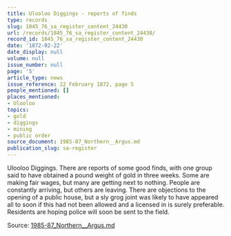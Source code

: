 ```yaml
---
title: Ulooloo Diggings - reports of finds
type: records
slug: 1845_76_sa_register_content_24430
url: /records/1845_76_sa_register_content_24430/
record_id: 1845_76_sa_register_content_24430
date: '1872-02-22'
date_display: null
volume: null
issue_number: null
page: '5'
article_type: news
issue_reference: 22 February 1872, page 5
people_mentioned: []
places_mentioned:
- Ulooloo
topics:
- gold
- diggings
- mining
- public order
source_document: 1985-87_Northern__Argus.md
publication_slug: sa-register
---
```


Ulooloo Diggings.  There are reports of some good finds, with one group said to have obtained a pound weight of gold in three weeks.  Some are making fair wages, but many are getting next to nothing.  People are constantly arriving, but others are leaving.  There are objections to the opening of a public house, but a sly grog joint was likely to have appeared all to soon if this had not been allowed and a licensed in is surely preferable.  Residents are hoping police will soon be sent to the field.

Source: [1985-87_Northern__Argus.md](/downloads/markdown/1985-87_Northern__Argus.md)
